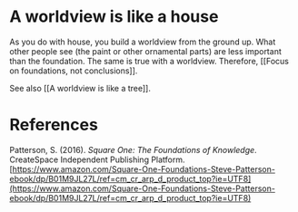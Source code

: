# A worldview is like a house

As you do with  house, you build a worldview from the ground up. What other people see (the paint or other ornamental parts) are less important than the foundation. The same is true with a worldview. Therefore, [[Focus on foundations, not conclusions]].

See also [[A worldview is like a tree]].

# References

Patterson, S. (2016). *Square One: The Foundations of Knowledge*. CreateSpace Independent Publishing Platform. [https://www.amazon.com/Square-One-Foundations-Steve-Patterson-ebook/dp/B01M9JL27L/ref=cm_cr_arp_d_product_top?ie=UTF8](https://www.amazon.com/Square-One-Foundations-Steve-Patterson-ebook/dp/B01M9JL27L/ref=cm_cr_arp_d_product_top?ie=UTF8)

